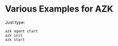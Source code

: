 Various Examples for AZK
========================

Just type:
```
azk agent start
azk init
azk start
```
